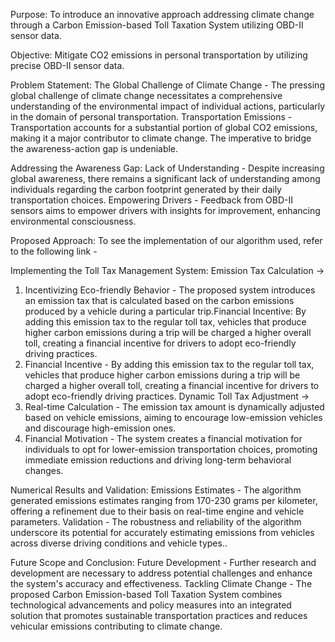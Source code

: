 Purpose:
To introduce an innovative approach addressing climate change through a Carbon Emission-based Toll Taxation System utilizing OBD-II sensor data.

Objective:
Mitigate CO2 emissions in personal transportation by utilizing precise OBD-II sensor data.

Problem Statement:
The Global Challenge of Climate Change - The pressing global challenge of climate change necessitates a comprehensive understanding of the environmental impact of individual actions, particularly in the domain of personal transportation.
Transportation Emissions - Transportation accounts for a substantial portion of global CO2 emissions, making it a major contributor to climate change. The imperative to bridge the awareness-action gap is undeniable.

Addressing the Awareness Gap:
Lack of Understanding - Despite increasing global awareness, there remains a significant lack of understanding among individuals regarding the carbon footprint generated by their daily transportation choices.
Empowering Drivers - Feedback from OBD-II sensors aims to empower drivers with insights for improvement, enhancing environmental consciousness.

Proposed Approach:
To see the implementation of our algorithm used, refer to the following link - 

Implementing the Toll Tax Management System:
Emission Tax Calculation ->
1. Incentivizing Eco-friendly Behavior - The proposed system introduces an emission tax that is calculated based on the carbon emissions produced by a vehicle during a particular trip.Financial Incentive: By adding this emission tax to the regular toll tax, vehicles that produce higher carbon emissions during a trip will be charged a higher overall toll, creating a financial incentive for drivers to adopt eco-friendly driving practices.
2. Financial Incentive - By adding this emission tax to the regular toll tax, vehicles that produce higher carbon emissions during a trip will be charged a higher overall toll, creating a financial incentive for drivers to adopt eco-friendly driving practices.
Dynamic Toll Tax Adjustment ->
1. Real-time Calculation - The emission tax amount is dynamically adjusted based on vehicle emissions, aiming to encourage low-emission vehicles and discourage high-emission ones.
2. Financial Motivation - The system creates a financial motivation for individuals to opt for lower-emission transportation choices, promoting immediate emission reductions and driving long-term behavioral changes.

Numerical Results and Validation:
Emissions Estimates - The algorithm generated emissions estimates ranging from 170-230 grams per kilometer, offering a refinement due to their basis on real-time engine and vehicle parameters.
Validation - The robustness and reliability of the algorithm underscore its potential for accurately estimating emissions from vehicles across diverse driving conditions and vehicle types..

Future Scope and Conclusion:
Future Development - Further research and development are necessary to address potential challenges and enhance the system's accuracy and effectiveness.
Tackling Climate Change - The proposed Carbon Emission-based Toll Taxation System combines technological advancements and policy measures into an integrated solution that promotes sustainable transportation practices and reduces vehicular emissions contributing to climate change.
